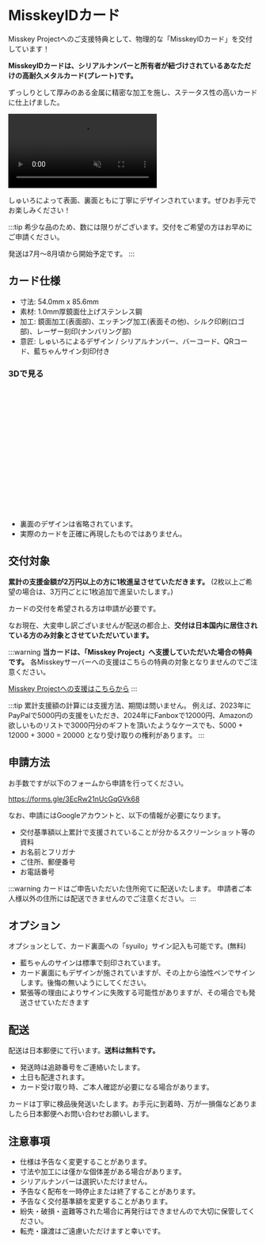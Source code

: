 # MisskeyIDカード
Misskey Projectへのご支援特典として、物理的な「MisskeyIDカード」を交付しています！

**MisskeyIDカードは、シリアルナンバーと所有者が紐づけされているあなただけの高耐久メタルカード(プレート)です。**

ずっしりとして厚みのある金属に精密な加工を施し、ステータス性の高いカードに仕上げました。

<video src="/video/mi-id-card-teaser.mp4" muted autoplay loop></video>

しゅいろによって表面、裏面ともに丁寧にデザインされています。ぜひお手元でお楽しみください！

:::tip
希少な品のため、数には限りがございます。交付をご希望の方はお早めにご申請ください。

発送は7月～8月頃から開始予定です。
:::

## カード仕様
- 寸法: 54.0mm x 85.6mm
- 素材: 1.0mm厚鏡面仕上げステンレス鋼
- 加工: 鏡面加工(表面部)、エッチング加工(表面その他)、シルク印刷(ロゴ部)、レーザー刻印(ナンバリング部)
- 意匠: しゅいろによるデザイン / シリアルナンバー、バーコード、QRコード、藍ちゃんサイン刻印付き

### 3Dで見る

<model-viewer src="/gltf/micard.glb" ar environment-image="/hdr/studio_small_09_4k.hdr" shadow-intensity="1" auto-rotate auto-rotate-delay="0" camera-controls camera-orbit="0deg 50deg 100%" touch-action="pan-y" style="display: block; width: 100%;  height: auto; aspect-ratio: 2;"></model-viewer>

- 裏面のデザインは省略されています。
- 実際のカードを正確に再現したものではありません。

## 交付対象
**累計の支援金額が2万円以上の方に1枚進呈させていただきます。**
(2枚以上ご希望の場合は、3万円ごとに1枚追加で進呈いたします。)

カードの交付を希望される方は申請が必要です。

なお現在、大変申し訳ございませんが配送の都合上、**交付は日本国内に居住されている方のみ対象とさせていただいています。**

:::warning
**当カードは、「Misskey Project」へ支援していただいた場合の特典です。**
各Misskeyサーバーへの支援はこちらの特典の対象となりませんのでご注意ください。

[Misskey Projectへの支援はこちらから](/docs/donate/)
:::

:::tip
累計支援額の計算には支援方法、期間は問いません。
例えば、2023年にPayPalで5000円の支援をいただき、2024年にFanboxで12000円、Amazonの欲しいものリストで3000円分のギフトを頂いたようなケースでも、5000 + 12000 + 3000 = 20000 となり受け取りの権利があります。
:::

## 申請方法
お手数ですが以下のフォームから申請を行ってください。

https://forms.gle/3EcRw21nUcGqGVk68

なお、申請にはGoogleアカウントと、以下の情報が必要になります。

- 交付基準額以上累計で支援されていることが分かるスクリーンショット等の資料
- お名前とフリガナ
- ご住所、郵便番号
- お電話番号

:::warning
カードはご申告いただいた住所宛てに配送いたします。
申請者ご本人様以外の住所には配送できませんのでご注意ください。
:::

## オプション
オプションとして、カード裏面への「syuilo」サイン記入も可能です。(無料)

- 藍ちゃんのサインは標準で刻印されています。
- カード裏面にもデザインが施されていますが、その上から油性ペンでサインします。後悔の無いようにしてください。
- 緊張等の理由によりサインに失敗する可能性がありますが、その場合でも発送させていただきます

## 配送

配送は日本郵便にて行います。**送料は無料です。**

- 発送時は追跡番号をご連絡いたします。
- 土日も配達されます。
- カード受け取り時、ご本人確認が必要になる場合があります。

カードは丁寧に検品後発送いたします。お手元に到着時、万が一損傷などありましたら日本郵便へお問い合わせお願いします。

## 注意事項
- 仕様は予告なく変更することがあります。
- 寸法や加工には僅かな個体差がある場合があります。
- シリアルナンバーは選択いただけません。
- 予告なく配布を一時停止または終了することがあります。
- 予告なく交付基準額を変更することがあります。
- 紛失・破損・盗難等された場合に再発行はできませんので大切に保管してください。
- 転売・譲渡はご遠慮いただけますと幸いです。
